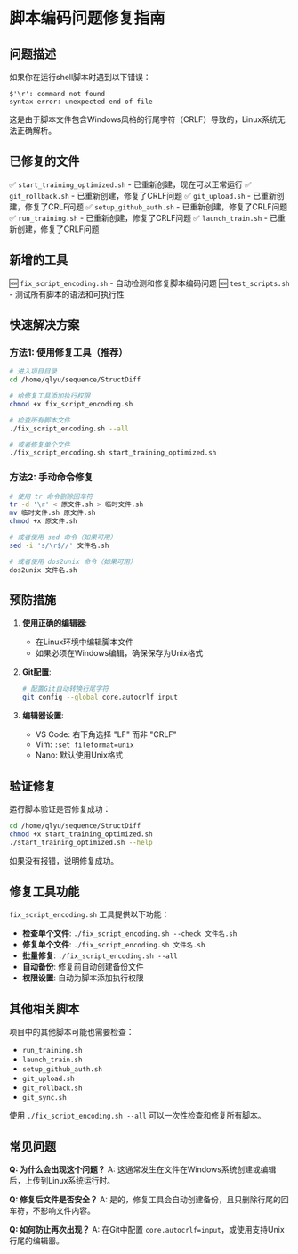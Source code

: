 # 脚本编码问题修复指南

## 问题描述

如果你在运行shell脚本时遇到以下错误：

```
$'\r': command not found
syntax error: unexpected end of file
```

这是由于脚本文件包含Windows风格的行尾字符（CRLF）导致的，Linux系统无法正确解析。

## 已修复的文件

✅ `start_training_optimized.sh` - 已重新创建，现在可以正常运行
✅ `git_rollback.sh` - 已重新创建，修复了CRLF问题
✅ `git_upload.sh` - 已重新创建，修复了CRLF问题
✅ `setup_github_auth.sh` - 已重新创建，修复了CRLF问题
✅ `run_training.sh` - 已重新创建，修复了CRLF问题
✅ `launch_train.sh` - 已重新创建，修复了CRLF问题

## 新增的工具

🆕 `fix_script_encoding.sh` - 自动检测和修复脚本编码问题
🆕 `test_scripts.sh` - 测试所有脚本的语法和可执行性

## 快速解决方案

### 方法1: 使用修复工具（推荐）

```bash
# 进入项目目录
cd /home/qlyu/sequence/StructDiff

# 给修复工具添加执行权限
chmod +x fix_script_encoding.sh

# 检查所有脚本文件
./fix_script_encoding.sh --all

# 或者修复单个文件
./fix_script_encoding.sh start_training_optimized.sh
```

### 方法2: 手动命令修复

```bash
# 使用 tr 命令删除回车符
tr -d '\r' < 原文件.sh > 临时文件.sh
mv 临时文件.sh 原文件.sh
chmod +x 原文件.sh

# 或者使用 sed 命令（如果可用）
sed -i 's/\r$//' 文件名.sh

# 或者使用 dos2unix 命令（如果可用）
dos2unix 文件名.sh
```

## 预防措施

1. **使用正确的编辑器**: 
   - 在Linux环境中编辑脚本文件
   - 如果必须在Windows编辑，确保保存为Unix格式

2. **Git配置**:
   ```bash
   # 配置Git自动转换行尾字符
   git config --global core.autocrlf input
   ```

3. **编辑器设置**:
   - VS Code: 右下角选择 "LF" 而非 "CRLF"
   - Vim: `:set fileformat=unix`
   - Nano: 默认使用Unix格式

## 验证修复

运行脚本验证是否修复成功：

```bash
cd /home/qlyu/sequence/StructDiff
chmod +x start_training_optimized.sh
./start_training_optimized.sh --help
```

如果没有报错，说明修复成功。

## 修复工具功能

`fix_script_encoding.sh` 工具提供以下功能：

- **检查单个文件**: `./fix_script_encoding.sh --check 文件名.sh`
- **修复单个文件**: `./fix_script_encoding.sh 文件名.sh`
- **批量修复**: `./fix_script_encoding.sh --all`
- **自动备份**: 修复前自动创建备份文件
- **权限设置**: 自动为脚本添加执行权限

## 其他相关脚本

项目中的其他脚本可能也需要检查：
- `run_training.sh`
- `launch_train.sh`
- `setup_github_auth.sh`
- `git_upload.sh`
- `git_rollback.sh`
- `git_sync.sh`

使用 `./fix_script_encoding.sh --all` 可以一次性检查和修复所有脚本。

## 常见问题

**Q: 为什么会出现这个问题？**
A: 这通常发生在文件在Windows系统创建或编辑后，上传到Linux系统运行时。

**Q: 修复后文件是否安全？**
A: 是的，修复工具会自动创建备份，且只删除行尾的回车符，不影响文件内容。

**Q: 如何防止再次出现？**
A: 在Git中配置 `core.autocrlf=input`，或使用支持Unix行尾的编辑器。 